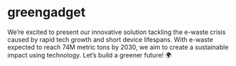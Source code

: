 # greengadget
We’re excited to present our innovative solution tackling the e-waste crisis caused by rapid tech growth and short device lifespans. With e-waste expected to reach 74M metric tons by 2030, we aim to create a sustainable impact using technology. Let’s build a greener future! 🌍
